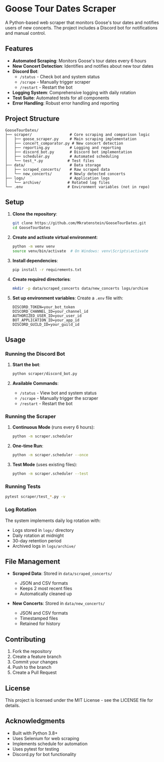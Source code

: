 # Goose Tour Dates Scraper

A Python-based web scraper that monitors Goose's tour dates and notifies users of new concerts. The project includes a Discord bot for notifications and manual control.

## Features

- **Automated Scraping**: Monitors Goose's tour dates every 6 hours
- **New Concert Detection**: Identifies and notifies about new tour dates
- **Discord Bot**: 
  - `/status` - Check bot and system status
  - `/scrape` - Manually trigger scraper
  - `/restart` - Restart the bot
- **Logging System**: Comprehensive logging with daily rotation
- **Test Suite**: Automated tests for all components
- **Error Handling**: Robust error handling and reporting

## Project Structure

```
GooseTourDates/
├── scraper/                 # Core scraping and comparison logic
│   ├── goose_scraper.py     # Main scraping implementation
│   ├── concert_comparator.py # New concert detection
│   ├── reporting.py         # Logging and reporting
│   ├── discord_bot.py       # Discord bot implementation
│   ├── scheduler.py         # Automated scheduling
│   └── test_*.py           # Test files
├── data/                    # Data storage
│   ├── scraped_concerts/    # Raw scraped data
│   └── new_concerts/        # Newly detected concerts
├── logs/                    # Application logs
│   └── archive/            # Rotated log files
└── .env                    # Environment variables (not in repo)
```

## Setup

1. **Clone the repository**:
   ```bash
   git clone https://github.com/Mkratenstein/GooseTourDates.git
   cd GooseTourDates
   ```

2. **Create and activate virtual environment**:
   ```bash
   python -m venv venv
   source venv/bin/activate  # On Windows: venv\Scripts\activate
   ```

3. **Install dependencies**:
   ```bash
   pip install -r requirements.txt
   ```

4. **Create required directories**:
   ```bash
   mkdir -p data/scraped_concerts data/new_concerts logs/archive
   ```

5. **Set up environment variables**:
   Create a `.env` file with:
   ```
   DISCORD_TOKEN=your_bot_token
   DISCORD_CHANNEL_ID=your_channel_id
   AUTHORIZED_USER_ID=your_user_id
   BOT_APPLICATION_ID=your_app_id
   DISCORD_GUILD_ID=your_guild_id
   ```

## Usage

### Running the Discord Bot

1. **Start the bot**:
   ```bash
   python scraper/discord_bot.py
   ```

2. **Available Commands**:
   - `/status` - View bot and system status
   - `/scrape` - Manually trigger the scraper
   - `/restart` - Restart the bot

### Running the Scraper

1. **Continuous Mode** (runs every 6 hours):
   ```bash
   python -m scraper.scheduler
   ```

2. **One-time Run**:
   ```bash
   python -m scraper.scheduler --once
   ```

3. **Test Mode** (uses existing files):
   ```bash
   python -m scraper.scheduler --test
   ```

### Running Tests

```bash
pytest scraper/test_*.py -v
```

### Log Rotation

The system implements daily log rotation with:
- Logs stored in `logs/` directory
- Daily rotation at midnight
- 30-day retention period
- Archived logs in `logs/archive/`

## File Management

- **Scraped Data**: Stored in `data/scraped_concerts/`
  - JSON and CSV formats
  - Keeps 2 most recent files
  - Automatically cleaned up

- **New Concerts**: Stored in `data/new_concerts/`
  - JSON and CSV formats
  - Timestamped files
  - Retained for history

## Contributing

1. Fork the repository
2. Create a feature branch
3. Commit your changes
4. Push to the branch
5. Create a Pull Request

## License

This project is licensed under the MIT License - see the LICENSE file for details.

## Acknowledgments

- Built with Python 3.8+
- Uses Selenium for web scraping
- Implements schedule for automation
- Uses pytest for testing
- Discord.py for bot functionality 